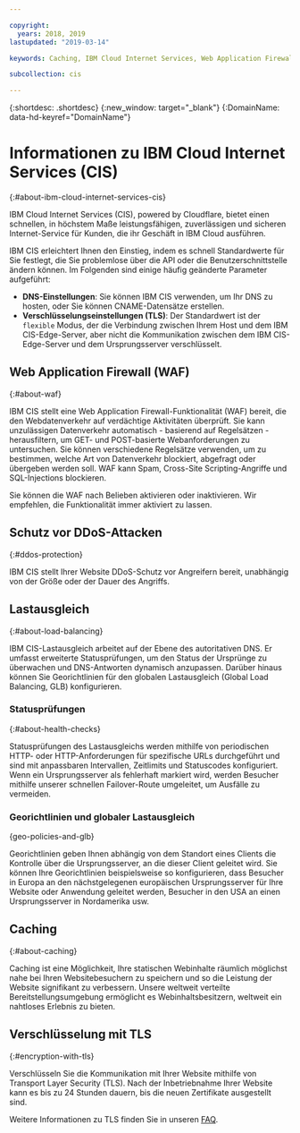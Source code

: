 ```yaml
---

copyright:
  years: 2018, 2019
lastupdated: "2019-03-14"

keywords: Caching, IBM Cloud Internet Services, Web Application Firewall

subcollection: cis

---
```



{:shortdesc: .shortdesc}
{:new_window: target="_blank"}
{:DomainName: data-hd-keyref="DomainName"} 

# Informationen zu IBM Cloud Internet Services (CIS)
{:#about-ibm-cloud-internet-services-cis}

IBM Cloud Internet Services (CIS), powered by Cloudflare, bietet einen schnellen, in höchstem Maße leistungsfähigen, zuverlässigen und sicheren Internet-Service für Kunden, die ihr Geschäft in IBM Cloud ausführen.    

IBM CIS erleichtert Ihnen den Einstieg, indem es schnell Standardwerte für Sie festlegt, die Sie problemlose über die API oder die Benutzerschnittstelle ändern können. Im Folgenden sind einige häufig geänderte Parameter aufgeführt:

 * **DNS-Einstellungen**: Sie können IBM CIS verwenden, um Ihr DNS zu hosten, oder Sie können CNAME-Datensätze erstellen.
 * **Verschlüsselungseinstellungen (TLS)**: Der Standardwert ist der `flexible` Modus, der die Verbindung zwischen Ihrem Host und dem IBM CIS-Edge-Server, aber nicht die Kommunikation zwischen dem IBM CIS-Edge-Server und dem Ursprungsserver verschlüsselt.

## Web Application Firewall (WAF)
{:#about-waf}

IBM CIS stellt eine Web Application Firewall-Funktionalität (WAF) bereit, die den Webdatenverkehr auf verdächtige Aktivitäten überprüft. Sie kann unzulässigen Datenverkehr automatisch - basierend auf Regelsätzen - herausfiltern, um GET- und POST-basierte Webanforderungen zu untersuchen. Sie können verschiedene Regelsätze verwenden, um zu bestimmen, welche Art von Datenverkehr blockiert, abgefragt oder übergeben werden soll. WAF kann Spam, Cross-Site Scripting-Angriffe und SQL-Injections blockieren.

Sie können die WAF nach Belieben aktivieren oder inaktivieren. Wir empfehlen, die Funktionalität immer aktiviert zu lassen.

## Schutz vor DDoS-Attacken
{:#ddos-protection}

IBM CIS stellt Ihrer Website DDoS-Schutz vor Angreifern bereit, unabhängig von der Größe oder der Dauer des Angriffs.

## Lastausgleich
{:#about-load-balancing}

IBM CIS-Lastausgleich arbeitet auf der Ebene des autoritativen DNS. Er umfasst erweiterte Statusprüfungen, um den Status der Ursprünge zu überwachen und DNS-Antworten dynamisch anzupassen. Darüber hinaus können Sie Georichtlinien für den globalen Lastausgleich (Global Load Balancing, GLB) konfigurieren.

### Statusprüfungen
{:#about-health-checks}

Statusprüfungen des Lastausgleichs werden mithilfe von periodischen HTTP- oder HTTP-Anforderungen für spezifische URLs durchgeführt und sind mit anpassbaren Intervallen, Zeitlimits und Statuscodes konfiguriert. Wenn ein Ursprungsserver als fehlerhaft markiert wird, werden Besucher mithilfe unserer schnellen Failover-Route umgeleitet, um Ausfälle zu vermeiden.
 
### Georichtlinien und globaler Lastausgleich
{geo-policies-and-glb}

Georichtlinien geben Ihnen abhängig von dem Standort eines Clients die Kontrolle über die Ursprungsserver, an die dieser Client geleitet wird. Sie können Ihre Georichtlinien beispielsweise so konfigurieren, dass Besucher in Europa an den nächstgelegenen europäischen Ursprungsserver für Ihre Website oder Anwendung geleitet werden, Besucher in den USA an einen Ursprungsserver in Nordamerika usw.

## Caching
{:#about-caching}

Caching ist eine Möglichkeit, Ihre statischen Webinhalte räumlich möglichst nahe bei Ihren Websitebesuchern zu speichern und so die Leistung der Website signifikant zu verbessern. Unsere weltweit verteilte Bereitstellungsumgebung ermöglicht es Webinhaltsbesitzern, weltweit ein nahtloses Erlebnis zu bieten.  
 
## Verschlüsselung mit TLS
{:#encryption-with-tls}

Verschlüsseln Sie die Kommunikation mit Ihrer Website mithilfe von Transport Layer Security (TLS). Nach der Inbetriebnahme Ihrer Website kann es bis zu 24 Stunden dauern, bis die neuen Zertifikate ausgestellt sind.

Weitere Informationen zu TLS finden Sie in unseren [FAQ](/docs/infrastructure/cis?topic=cis-faq).
